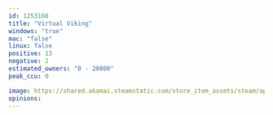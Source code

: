 ```yaml
---
id: 1253160
title: "Virtual Viking"
windows: "true"
mac: "false"
linux: false
positive: 13
negative: 2
estimated_owners: "0 - 20000"
peak_ccu: 0

image: https://shared.akamai.steamstatic.com/store_item_assets/steam/apps/1253160/header.jpg?t=1720794519
opinions:
---
```

